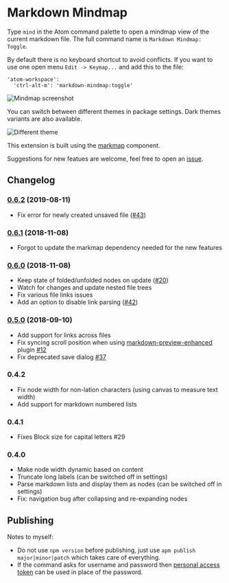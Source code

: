 # Markdown Mindmap

Type `mind` in the Atom command palette to open a mindmap view of the current markdown file. The full command name is `Markdown Mindmap: Toggle`.

By default there is no keyboard shortcut to avoid conflicts. If you want to use one open menu `Edit -> Keymap...` and add this to the file:

```
'atom-workspace':
  'ctrl-alt-m': 'markdown-mindmap:toggle'
```

![Mindmap screenshot](https://github.com/dundalek/atom-markdown-mindmap/blob/master/screenshot.gif?raw=true)

You can switch between different themes in package settings. Dark themes variants are also available.

![Different theme](https://github.com/dundalek/atom-markdown-mindmap/blob/master/screenshot2.png?raw=true)

This extension is built using the [markmap](https://github.com/dundalek/markmap) component.

Suggestions for new featues are welcome, feel free to open an [issue](https://github.com/dundalek/atom-markdown-mindmap/issues).

## Changelog

### [0.6.2](https://github.com/dundalek/atom-markdown-mindmap/compare/v0.6.1...v0.6.2) (2019-08-11)

- Fix error for newly created unsaved file ([#43](https://github.com/dundalek/atom-markdown-mindmap/issues/43))

### [0.6.1](https://github.com/dundalek/atom-markdown-mindmap/compare/v0.6.0...v0.6.1) (2018-11-08)

- Forgot to update the markmap dependency needed for the new features

### [0.6.0](https://github.com/dundalek/atom-markdown-mindmap/compare/v0.5.0...v0.6.0) (2018-11-08)

- Keep state of folded/unfolded nodes on update ([#20](https://github.com/dundalek/atom-markdown-mindmap/issues/20))
- Watch for changes and update nested file trees
- Fix various file links issues
- Add an option to disable link parsing ([#42](https://github.com/dundalek/atom-markdown-mindmap/issues/42))

### [0.5.0](https://github.com/dundalek/atom-markdown-mindmap/compare/v0.4.2...v0.5.0) (2018-09-10)

- Add support for links across files
- Fix syncing scroll position when using [markdown-preview-enhanced](https://github.com/shd101wyy/markdown-preview-enhanced) plugin [#12](https://github.com/dundalek/atom-markdown-mindmap/issues/12)
- Fix deprecated save dialog [#37](https://github.com/dundalek/atom-markdown-mindmap/issues/37)

### 0.4.2

- Fix node width for non-lation characters (using canvas to measure text width)
- Add support for markdown numbered lists

### 0.4.1

- Fixes Block size for capital letters #29

### 0.4.0

- Make node width dynamic based on content
- Truncate long labels (can be switched off in settings)
- Parse markdown lists and display them as nodes (can be switched off in settings)
- Fix: navigation bug after collapsing and re-expanding nodes

## Publishing

Notes to myself:
- Do not use `npm version` before publishing, just use `apm publish major|minor|patch` which takes care of everything.
- If the command asks for username and password then [personal access token](https://help.github.com/articles/creating-a-personal-access-token-for-the-command-line/) can be used in place of the password.
